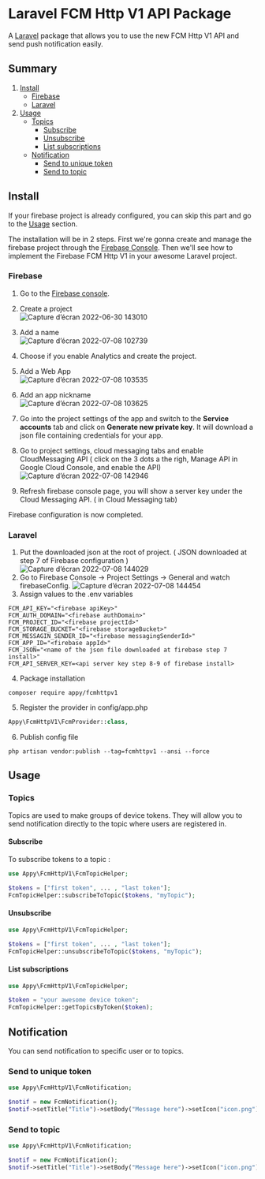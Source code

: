 # Laravel FCM Http V1 API Package

 A [Laravel](https://laravel.com/) package that allows you to use the new FCM Http V1 API and send push notification easily.  
 
 ## Summary
 1. [Install](https://github.com/agence-appy/fcmhttpv1/edit/master/README.md#install)
    - [Firebase](https://github.com/agence-appy/fcmhttpv1/edit/master/README.md#firebase)
    - [Laravel](https://github.com/agence-appy/fcmhttpv1/edit/master/README.md#laravel)
 2. [Usage](https://github.com/agence-appy/fcmhttpv1/edit/master/README.md#usage)
    - [Topics](https://github.com/agence-appy/fcmhttpv1/edit/master/README.md#firebase)
      - [Subscribe](https://github.com/agence-appy/fcmhttpv1/edit/master/README.md#subscribe)
      - [Unsubscribe](https://github.com/agence-appy/fcmhttpv1/edit/master/README.md#unsubscribe)
      - [List subscriptions](https://github.com/agence-appy/fcmhttpv1/edit/master/README.md#list-subscriptions)
    - [Notification](https://github.com/agence-appy/fcmhttpv1/edit/master/README.md#notification)
      - [Send to unique token](https://github.com/agence-appy/fcmhttpv1/edit/master/README.md#send-to-unique-token)
      - [Send to topic](https://github.com/agence-appy/fcmhttpv1/edit/master/README.md#send-to-topic)
 
 ## Install
If your firebase project is already configured, you can skip this part and go to the [Usage](https://github.com/agence-appy/fcmhttpv1/edit/master/README.md#usage) section.  

The installation will be in 2 steps. First we're gonna create and manage the firebase project through the [Firebase Console](https://console.firebase.google.com/u/0/). Then we'll see how to implement the Firebase FCM Http V1 in your awesome Laravel project.


### Firebase

1. Go to the [Firebase console](https://console.firebase.google.com/u/0/).

2. Create a project  
![Capture d’écran 2022-06-30 143010](https://user-images.githubusercontent.com/92929363/177950500-c2ab7f98-1593-461e-82c5-7d2065474e74.png)
3. Add a name    
![Capture d’écran 2022-07-08 102739](https://user-images.githubusercontent.com/92929363/177950903-4b0ade29-2ce4-423f-980c-299444549030.png)
4. Choose if you enable Analytics and create the project.  
5. Add a Web App  
![Capture d’écran 2022-07-08 103535](https://user-images.githubusercontent.com/92929363/177952387-b80d53e3-53f4-45b4-9050-e849b58e4e24.png)
6. Add an app nickname   
![Capture d’écran 2022-07-08 103625](https://user-images.githubusercontent.com/92929363/177952640-df8a5b86-7ce6-483e-9baf-a97751343378.png)
7. Go into the project settings of the app and switch to the **Service accounts** tab and click on **Generate new private key**. It will download a json file containing credentials for your app.
8. Go to project settings, cloud messaging tabs and enable CloudMessaging API ( click on the 3 dots a the righ, Manage API in Google Cloud Console, and enable the API)  
![Capture d’écran 2022-07-08 142946](https://user-images.githubusercontent.com/92929363/177992435-e29223f7-6189-4052-baa1-c0455b2cc092.png)
9. Refresh firebase console page, you will show a server key under the Cloud Messaging API. ( in Cloud Messaging tab)

Firebase configuration is now completed.


### Laravel

1. Put the downloaded json at the root of project. ( JSON downloaded at step 7 of Firebase configuration )  
![Capture d’écran 2022-07-08 144029](https://user-images.githubusercontent.com/92929363/177993938-910ddac2-0472-45f3-9c30-3568e0e0244b.png)
2. Go to Firebase Console -> Project Settings -> General and watch firebaseConfig.
![Capture d’écran 2022-07-08 144454](https://user-images.githubusercontent.com/92929363/177994579-978d7fbc-5d23-4302-a66e-9d86edb8eb76.png)
3. Assign values to the .env variables

```env
FCM_API_KEY="<firebase apiKey>"
FCM_AUTH_DOMAIN="<firebase authDomain>"
FCM_PROJECT_ID="<firebase projectId>"
FCM_STORAGE_BUCKET="<firebase storageBucket>"
FCM_MESSAGIN_SENDER_ID="<firebase messagingSenderId>"
FCM_APP_ID="<firebase appId>"
FCM_JSON="<name of the json file downloaded at firebase step 7 install>"
FCM_API_SERVER_KEY=<api server key step 8-9 of firebase install>
```
4. Package installation
```
composer require appy/fcmhttpv1
```

5. Register the provider in config/app.php

```php
Appy\FcmHttpV1\FcmProvider::class,
```

6. Publish config file
```
php artisan vendor:publish --tag=fcmhttpv1 --ansi --force
```

## Usage

### Topics

Topics are used to make groups of device tokens. They will allow you to send notification directly to the topic where users are registered in.

#### Subscribe

To subscribe tokens to a topic :

```php
use Appy\FcmHttpV1\FcmTopicHelper;

$tokens = ["first token", ... , "last token"];
FcmTopicHelper::subscribeToTopic($tokens, "myTopic");
```
#### Unsubscribe

```php
use Appy\FcmHttpV1\FcmTopicHelper;

$tokens = ["first token", ... , "last token"];
FcmTopicHelper::unsubscribeToTopic($tokens, "myTopic");
```

#### List subscriptions

```php
use Appy\FcmHttpV1\FcmTopicHelper;

$token = "your awesome device token";
FcmTopicHelper::getTopicsByToken($token);

```

## Notification

You can send notification to specific user or to topics.

### Send to unique token
```php
use Appy\FcmHttpV1\FcmNotification;

$notif = new FcmNotification();
$notif->setTitle("Title")->setBody("Message here")->setIcon("icon.png")->setToken("put device token here")->setClickAction("/news")->send();

```

### Send to topic
```php
use Appy\FcmHttpV1\FcmNotification;

$notif = new FcmNotification();
$notif->setTitle("Title")->setBody("Message here")->setIcon("icon.png")->setTopic("general_topic")->setClickAction("/news")->send();

```

